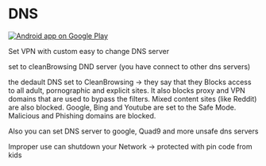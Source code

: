 # DNS


<a href="https://play.google.com/store/apps/details?id=comm.dns">
  <img alt="Android app on Google Play" src="https://developer.android.com/images/brand/en_app_rgb_wo_45.png" />
</a>



Set VPN with custom easy to change DNS server

set to cleanBrowsing DND server (you have connect to other dns servers)


the dedault DNS set to CleanBrowsing -> they say that they Blocks access to all adult, pornographic and explicit sites. It also blocks proxy and VPN domains that are used to bypass the filters. Mixed content sites (like Reddit) are also blocked. Google, Bing and Youtube are set to the Safe Mode. Malicious and Phishing domains are blocked.

Also you can set DNS server to google, Quad9 and more unsafe dns servers

Improper use can shutdown your Network -> protected with pin code from kids


